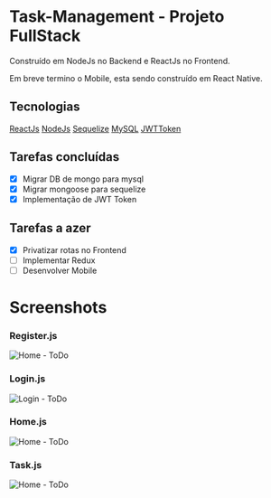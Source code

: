 # Task-Management - Projeto FullStack

Construído em NodeJs no Backend e ReactJs no Frontend.

Em breve termino o Mobile, esta sendo construído em React Native.

## Tecnologias

[ReactJs](https://pt-br.reactjs.org/)
[NodeJs](https://nodejs.org/en/)
[Sequelize](https://sequelize.org/)
[MySQL](https://dev.mysql.com/downloads/mysql/)
[JWTToken](https://jwt.io/)

## Tarefas concluídas

- [x] Migrar DB de mongo para mysql
- [x] Migrar mongoose para sequelize
- [x] Implementação de JWT Token

## Tarefas a azer

- [x] Privatizar rotas no Frontend
- [ ] Implementar Redux
- [ ] Desenvolver Mobile

# Screenshots

### Register.js

![Home - ToDo](https://i.imgur.com/bjttNMt.png)

### Login.js

![Login - ToDo](https://i.imgur.com/BFhVi06.png)

### Home.js

![Home - ToDo](https://i.imgur.com/jDfDJHT.png)

### Task.js

![Home - ToDo](https://i.imgur.com/5TXUlfY.png)
